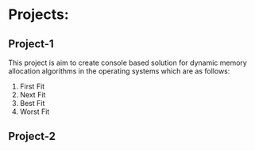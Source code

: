 # Projects:
## Project-1
This project is aim to create console based solution for dynamic memory allocation algorithms in the operating systems which are as follows: 
1. First Fit
2. Next Fit
3. Best Fit
4. Worst Fit


## Project-2
